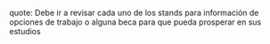 quote: Debe ir a revisar cada uno de los stands para información de opciones de trabajo o alguna beca para que pueda prosperar en sus estudios
